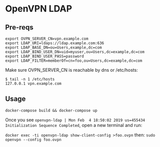 # OpenVPN LDAP

## Pre-reqs

```
export OVPN_SERVER_CN=vpn.example.com
export LDAP_URI=ldaps://ldap.example.com:636
export LDAP_BASE_DN=ou=Users,example,dc=com
export LDAP_BIND_USER_DN=uid=myuser,ou=Users,dc=example,dc=com
export LDAP_BIND_USER_PASS=password
export LDAP_FILTER=memberOf=cn=foo,ou=Users,dc=example,dc=com
```

Make sure OVPN_SERVER_CN is reachable by dns or /etc/hosts:

```
$ tail -n 1 /etc/hosts
127.0.0.1 vpn.example.com
```



## Usage
`docker-compose build && docker-compose up`

Once you see `openvpn-ldap | Mon Feb  4 18:50:02 2019 us=455434 Initialization Sequence Completed`, 
open a new terminal and run:

`docker exec -ti openvpn-ldap show-client-config >foo.ovpn`
then: `sudo openvpn --config foo.ovpn`
